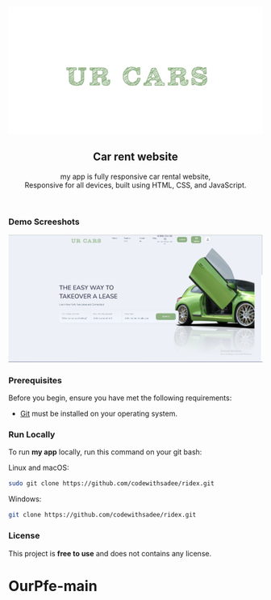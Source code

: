 <div align="center">
  
  <!-- ![GitHub repo size](https://img.shields.io/github/repo-size/AZEIKAR1/OurPfe)
  
[![linkedin Follow](https://img.shields.io/twitter/follow/codewithsadee_?style=social)](https://twitter.com/intent/follow?screen_name=codewithsadee_)
  [![YouTube Video Views](https://img.shields.io/youtube/views/DJAK-KODM5E?style=social)](https://youtu.be/DJAK-KODM5E) -->

  <br />
  <br />
  
  <img src="./readme-images/logo.svg" />

  <h2 align="center"> Car rent website</h2>

  my app is fully responsive car rental website, <br />Responsive for all devices, built using HTML, CSS, and JavaScript.

  <!-- <a href="https://codewithsadee.github.io/ridex/"><strong>➥ Live Demo</strong></a> -->

</div>

<br />

### Demo Screeshots

![Ridex Desktop Demo](./readme-images/desktop.png "Desktop Demo")

### Prerequisites

Before you begin, ensure you have met the following requirements:

* [Git](https://git-scm.com/downloads "Download Git") must be installed on your operating system.

### Run Locally

To run **my app** locally, run this command on your git bash:

Linux and macOS:

```bash
sudo git clone https://github.com/codewithsadee/ridex.git
```

Windows:

```bash
git clone https://github.com/codewithsadee/ridex.git
```


### License

This project is **free to use** and does not contains any license.
# OurPfe-main

